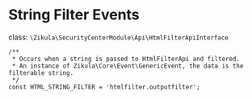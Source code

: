 String Filter Events
====================

class: `\Zikula\SecurityCenterModule\Api\HtmlFilterApiInterface`

    /**
     * Occurs when a string is passed to HtmlFilterApi and filtered.
     * An instance of Zikula\Core\Event\GenericEvent, the data is the filterable string.
     */
    const HTML_STRING_FILTER = 'htmlfilter.outputfilter';
